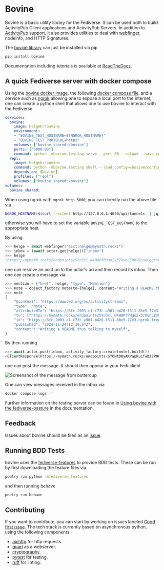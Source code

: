 <!--
SPDX-FileCopyrightText: 2023 Helge
SPDX-FileCopyrightText: 2024 helge

SPDX-License-Identifier: MIT
-->

# Bovine

Bovine is a basic utility library for the Fediverse. It can be used both to build ActivityPub Client applications and ActivityPub Servers. In addition to [ActivityPub](https://activitypub.rocks/) support, it also provides utilities to deal with [webfinger](https://webfinger.net), nodeinfo, and HTTP Signatures.

The [bovine library](https://pypi.org/project/bovine/) can just be installed via pip

```bash
pip install bovine
```

Documentation including tutorials is available at [ReadTheDocs](https://bovine.readthedocs.io/en/latest/).

## A quick Fediverse server with docker compose

Using the [bovine docker image](https://hub.docker.com/r/helgekr/bovine), the following [docker compose file](https://codeberg.org/bovine/bovine/src/branch/main/bovine/resources/docker/docker-compose.yaml), and a service such as [ngrok](https://ngrok.com/) allowing one to expose a local port to the internet, one can create a python shell that allows one to use bovine
to interact with the Fediverse

```yml
services:
  bovine:
    image: helgekr/bovine
    environment:
    - "BOVINE_TEST_HOSTNAME=${NGROK_HOSTNAME}"
    - "BOVINE_TEST_PROTOCOL=https"
    volumes: ["bovine_shared:/bovine"]
    ports: ["5000:80"]
    command: python -mbovine.testing serve --port 80 --reload --save_config=/bovine/config.toml
  repl:
    image: helgekr/bovine
    command: python -mbovine.testing shell --load_config=/bovine/config.toml
    depends_on: [bovine]
    profiles: ["repl"]
    volumes: ["bovine_shared:/bovine"]
volumes:
  bovine_shared:
```

When using ngrok with `ngrok http 5000`, you can directly run the above file via

```bash
NGROK_HOSTNAME=$(curl --silent http://127.0.0.1:4040/api/tunnels  | jq '.tunnels[0].public_url' | sed "s|https://||g" | sed 's|"||g') docker compose run repl
```

otherwise you will have to set the variable `BOVINE_TEST_HOSTNAME` to the appropriate host.

By using

```python
>>> helge = await webfinger("acct:helge@mymath.rocks")
>>> inbox = (await actor.get(helge))["inbox"]
>>> helge
"https://mymath.rocks/endpoints/SYn3cl_N4HAPfPHgo2x37XunLEmhV9LnxCggcYwyec0"
```

one can resolve an acct uri to the actor's uri and
then record its inbox. Then one
can create a message via

```python
>>> mention = {"href": helge, "type": "Mention"}
>>> note = object_factory.note(to={helge}, content="Writing a README thus talking to myself", tag=[mention]).as_public().build()
>>> note
{
    "@context": "https://www.w3.org/ns/activitystreams",
    "type": "Note",
    "attributedTo": "https://8fc-2003-c1-c73c-a901-b426-f511-88e5-77e3.ngrok-free.app/buttercup",
    "to": ["https://mymath.rocks/endpoints/SYn3cl_N4HAPfPHgo2x37XunLEmhV9LnxCggcYwyec0", "https://www.w3.org/ns/activitystreams#Public"],
    "id": "https://8fc-2003-c1-c73c-a901-b426-f511-88e5-77e3.ngrok-free.app/HFL5hpzi",
    "published": "2024-11-24T12:30:54Z",
    "content": "Writing a README thus talking to myself",
}
```

By then running

```python
>>> await actor.post(inbox, activity_factory.create(note).build())
<ClientResponse(https://mymath.rocks/endpoints/SYONtD8yAKPapRuifwDJ8P0OhcuB7ntjkHdxh_OkrWQ) [202 None]>
```

one can post the message. It should then appear in your Fedi client

![Screenshot of the message from buttercup](./buttercup.png)

One can view messages received in the inbox via

```bash
docker compose logs -f
```

Further information on the testing server can be
found in [Using bovine with the fediverse-pasture](https://bovine.readthedocs.io/en/latest/tutorials/pasture/)
in the documentation.

## Feedback

Issues about bovine should be filed as an [issue](https://codeberg.org/bovine/bovine/issues).

## Running BDD Tests

bovine uses the [fediverse-features](https://codeberg.org/helge/fediverse-features#)
to provide BDD tests. These can be run  by first downloading the feature files
via

```bash
poetry run python -mfediverse_features
```

and then running behave

```bash
poetry run behave
```

## Contributing

If you want to contribute, you can start by working on issues labeled [Good first issue](https://codeberg.org/bovine/bovine/issues?q=&type=all&state=open&labels=110885&milestone=0&assignee=0&poster=0). The tech stack is currently based on asynchronous python, using the following components:

- [aiohttp](https://docs.aiohttp.org/en/stable/index.html) for http requests.
- [quart](https://quart.palletsprojects.com/en/latest/) as a webserver.
- [cryptography](https://cryptography.io/en/latest/).
- [pytest](https://docs.pytest.org/en/7.3.x/) for testing.
- [ruff](https://pypi.org/project/ruff/) for linting.
